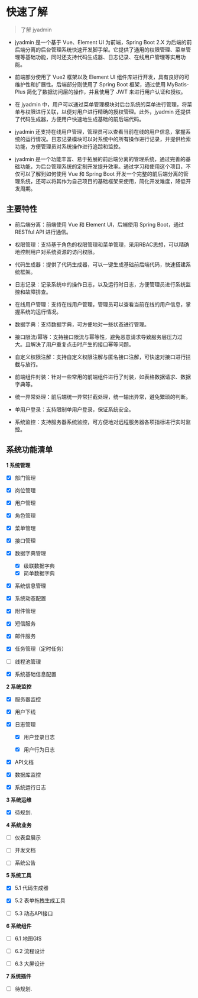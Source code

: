 # 快速了解



> 了解 jyadmin 



- jyadmin 是一个基于 Vue、Element UI 为前端，Spring Boot 2.X 为后端的前后端分离的后台管理系统快速开发脚手架。它提供了通用的权限管理、菜单管理等基础功能，同时还支持代码生成器、日志记录、在线用户管理等实用功能。



- 前端部分使用了 Vue2 框架以及 Element UI 组件库进行开发，具有良好的可维护性和扩展性。后端部分则使用了 Spring Boot 框架，通过使用 MyBatis-Plus 简化了数据访问层的操作，并且使用了 JWT 来进行用户认证和授权。



- 在 jyadmin 中，用户可以通过菜单管理模块对后台系统的菜单进行管理，将菜单与权限进行关联，以便对用户进行精确的授权管理。此外，jyadmin 还提供了代码生成器，方便用户快速地生成基础的前后端代码。



- jyadmin 还支持在线用户管理，管理员可以查看当前在线的用户信息，掌握系统的运行情况。日志记录模块可以对系统中的所有操作进行记录，并提供检索功能，方便管理员对系统操作进行追踪和监控。



- jyadmin 是一个功能丰富、易于拓展的前后端分离的管理系统，通过完善的基础功能，为后台管理系统的定制开发提升效率。通过学习和使用这个项目，不仅可以了解到如何使用 Vue 和 Spring Boot 开发一个完整的前后端分离的管理系统，还可以将其作为自己项目的基础框架来使用，简化开发难度，降低开发周期。



## 主要特性



- 前后端分离：前端使用 Vue 和 Element UI，后端使用 Spring Boot，通过 RESTful API 进行通信。



- 权限管理：支持基于角色的权限管理和菜单管理，采用RBAC思想，可以精确地控制用户对系统资源的访问权限。



- 代码生成器：提供了代码生成器，可以一键生成基础前后端代码，快速搭建系统框架。



- 日志记录：记录系统中的操作日志，以及运行时日志，方便管理员进行系统监控和故障排查。



- 在线用户管理：支持在线用户管理，管理员可以查看当前在线的用户信息，掌握系统的运行情况。



- 数据字典：支持数据字典，可方便地对一些状态进行管理。



- 接口限流/幂等：支持接口限流与幂等性，避免恶意请求导致服务层压力过大。且解决了用户重复点击时产生的接口幂等问题。



- 自定义权限注解：支持自定义权限注解与匿名接口注解，可快速对接口进行拦截与放行。



- 前端组件封装：针对一些常用的前端组件进行了封装，如表格数据请求、数据字典等。



- 统一异常处理：前后端统一异常拦截处理，统一输出异常，避免繁琐的判断。



- 单用户登录：支持限制单用户登录，保证系统安全。



- 系统监控：支持服务器系统监控，可方便地对远程服务器各项指标进行实时监控。



## 系统功能清单



**1 系统管理**

- [x] 部门管理
- [x] 岗位管理

- [x] 用户管理
- [x] 角色管理
- [x] 菜单管理
- [x] 接口管理
- [x] 数据字典管理
  - [x] 级联数据字典
  - [x] 简单数据字典

- [x] 系统信息管理
- [x] 系统动态配置
- [x] 附件管理
- [x] 短信服务
- [x] 邮件服务
- [x] 任务管理（定时任务）
- [ ] 线程池管理
- [x] 系统基础信息配置



**2 系统监控**

- [x] 服务器监控
- [x] 用户下线
- [x] 日志管理
  
  - [x] 用户登录日志
  
  - [x] 用户行为日志
- [x] API文档
- [x] 数据库监控
- [x] 系统运行日志



**3 系统运维**

- [x] 待规划.



**4 系统业务**

- [ ] 仪表盘展示
- [ ] 开发文档
- [ ] 系统公告



**5 系统工具**

- [x] 5.1 代码生成器
- [x] 5.2 表单拖拽生成工具
- [ ] 5.3 动态API接口



**6 系统组件**

- [ ] 6.1 地图GIS
- [ ] 6.2 流程设计
- [ ] 6.3 大屏设计



**7 系统插件**

- [ ] 待规划.

